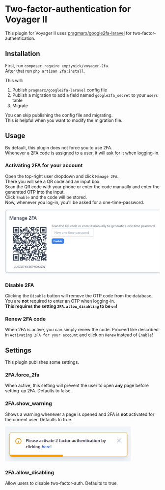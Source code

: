 # Two-factor-authentication for Voyager II

This plugin for Voyager II uses [pragmarx/google2fa-laravel](https://github.com/antonioribeiro/google2fa-laravel) for two-factor-authentication.

## Installation

First, run `composer require emptynick/voyager-2fa`.  
After that run `php artisan 2fa:install`.  

This will:

1. Publish `pragmarx/google2fa-laravel` config file
2. Publish a migration to add a field named `google2fa_secret` to your `users` table
3. Migrate

You can skip publishing the config file and migrating.  
This is helpful when you want to modify the migration file.

## Usage

By default, this plugin does not force you to use 2FA.  
Whenever a 2FA code is assigned to a user, it will ask for it when logging-in.

### Activating 2FA for your account

Open the top-right user dropdown and click `Manage 2FA`.  
There you will see a QR code and an input box.  
Scan the QR code with your phone or enter the code manually and enter the generated OTP into the input.  
Click `Enable` and the code will be stored.  
Now, whenever you log-in, you'll be asked for a one-time-password.

![Warning](./.github/assets/manage.png)

### Disable 2FA

Clicking the `Disable` button will remove the OTP code from the database.  
You are **not** required to enter an OTP when logging-in.  
**This requires the setting `2FA.allow_disabling` to be `on`!**

### Renew 2FA code

When 2FA is active, you can simply renew the code. Proceed like described in `Activating 2FA for your account` and click on `Renew` instead of `Enable`!

## Settings

This plugin publishes some settings.

### 2FA.force_2fa

When active, this setting will prevent the user to open **any** page before setting-up 2FA. Defaults to false.

### 2FA.show_warning

Shows a warning whenever a page is opened and 2FA is **not** activated for the current user. Defaults to true.

![Warning](./.github/assets/warning.png)

### 2FA.allow_disabling

Allow users to disable two-factor-auth. Defaults to true.